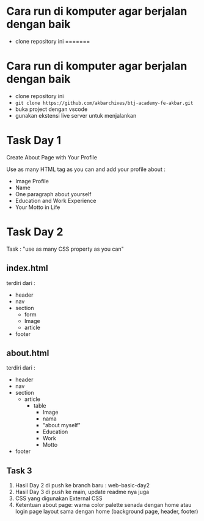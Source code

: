 
# Cara run di komputer agar berjalan dengan baik 
- clone repository ini 
=======
# Cara run di komputer agar berjalan dengan baik

- clone repository ini
- `git clone https://github.com/akbarchives/btj-academy-fe-akbar.git`
- buka project dengan vscode
- gunakan ekstensi live server untuk menjalankan

# Task Day 1

Create About Page with Your Profile

Use as many HTML tag as you can and add your profile about :

- Image Profile
- Name
- One paragraph about yourself
- Education and Work Experience
- Your Motto in Life

# Task Day 2
Task : "use as many CSS property as you can"

## index.html 
terdiri dari :
- header
- nav
- section
    - form
    - Image
    - article
- footer

## about.html
terdiri dari :
- header
- nav
- section
    - article
        - table
            - Image
            - nama
            - "about myself"
            - Education
            - Work
            - Motto
- footer

## Task 3

1. Hasil Day 2 di push ke branch baru : web-basic-day2
2. Hasil Day 3 di push ke main, update readme nya juga
3. CSS yang digunakan External CSS
4. Ketentuan about page:
warna color palette senada dengan home atau login page
layout sama dengan home (background page, header, footer)


